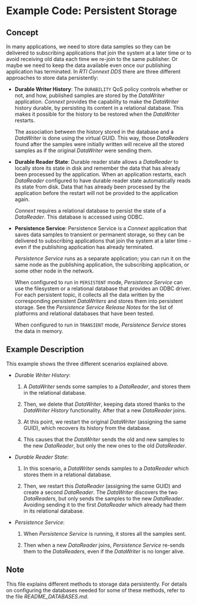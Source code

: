 # Example Code: Persistent Storage

## Concept

In many applications, we need to store data samples so they can be delivered to
subscribing applications that join the system at a later time or to avoid
receiving old data each time we re-join to the same publisher. Or maybe we need
to keep the data available even once our publishing application has terminated.
In *RTI Connext DDS* there are three different approaches to store data
persistently:

-   **Durable Writer History**:
    The `DURABILITY` QoS policy controls whether or not, and how, published
    samples are stored by the *DataWriter* application. *Connext* provides the
    capability to make the *DataWriter* history durable, by persisting its
    content in a relational database. This makes it possible for the history to
    be restored when the *DataWriter* restarts.

    The association between the history stored in the database and a *DataWriter*
    is done using the virtual GUID. This way, those *DataReaders* found after the
    samples were initially written will receive all the stored samples as if the
    original *DataWriter* were sending them.

-   **Durable Reader State**:
    Durable reader state allows a *DataReader* to locally store its state in disk
    and remember the data that has already been processed by the application. When
    an application restarts, each *DataReader* configured to have durable reader
    state automatically reads its state from disk. Data that has already been
    processed by the application before the restart will not be provided to the
    application again.

    *Connext* requires a relational database to persist the state of a
    *DataReader*. This database is accessed using ODBC.

-   **Persistence Service**:
    Persistence Service is a *Connext* application that saves data samples to
    transient or permanent storage, so they can be delivered to subscribing
    applications that join the system at a later time -even if the publishing
    application has already terminated.

    *Persistence Service* runs as a separate application; you can run it on the
    same node as the publishing application, the subscribing application, or some
    other node in the network.

    When configured to run in `PERSISTENT` mode, *Persistence Service* can use the
    filesystem or a relational database that provides an ODBC driver. For each
    persistent topic, it collects all the data written by the corresponding
    persistent *DataWriters* and stores them into persistent storage. See the
    *Persistence Service Release Notes* for the list of platforms and relational
    databases that have been tested.

    When configured to run in `TRANSIENT` mode, *Persistence Service* stores the
    data in memory.

## Example Description

This example shows the three different scenarios explained above.

-   *Durable Writer History*:

    1.  A *DataWriter* sends some samples to a *DataReader*, and stores them in
        the relational database.

    2.  Then, we delete that *DataWriter*, keeping data stored thanks to the
        *DataWriter History* functionality. After that a new *DataReader* joins.

    3.  At this point, we restart the original *DataWriter* (assigning the same
        GUID), which recovers its history from the database.

    4.  This causes that the *DataWriter* sends the old and new samples to the
        new *DataReader*, but only the new ones to the old *DataReader*.

-   *Durable Reader State*:

    1.  In this scenario, a *DataWriter* sends samples to a *DataReader* which
        stores them in a relational database.

    2.  Then, we restart this *DataReader* (assigning the same GUID) and create a
        second *DataReader*. The *DataWriter* discovers the two *DataReaders*,
        but only sends the samples to the new *DataReader*. Avoiding sending it
        to the first *DataReader* which already had them in its relational
        database.

-   *Persistence Service*:

    1.  When *Persistence Service* is running, it stores all the samples sent.

    2.  Then when a new *DataReader* joins, *Persistence Service* re-sends them
        to the *DataReaders*, even if the *DataWriter* is no longer alive.

## Note

This file explains different methods to storage data persistently. For details
on configuring the databases needed for some of these methods, refer to the file
*README_DATABASES.md*.
